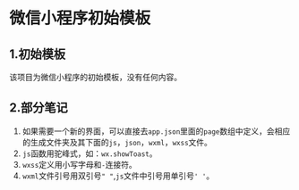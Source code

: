 # 微信小程序初始模板

## 1.初始模板

该项目为微信小程序的初始模板，没有任何内容。

## 2.部分笔记

1. 如果需要一个新的界面，可以直接去`app.json`里面的`page`数组中定义，会相应的生成文件夹及其下面的`js`，`json`，`wxml`，`wxss`文件。
2. `js`函数用驼峰式，如：`wx.showToast`。
3. `wxss`定义用小写字母和`-`连接符。
4. `wxml`文件引号用双引号`" "`,`js`文件中引号用单引号`' '`。



